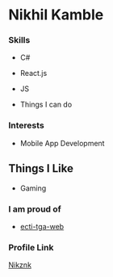 # Nikhil Kamble

### Skills
- C#
- React.js
- JS

- Things I can do

### Interests
- Mobile App Development

## Things I Like
- Gaming


### I am proud of
- [ecti-tga-web](//https://github.com/nikznk/ecti-tga-web) 

### Profile Link
[Nikznk](https://github.com/nikznk/)